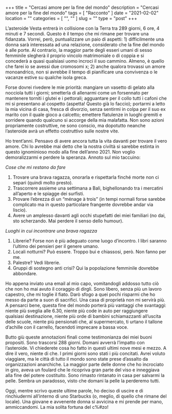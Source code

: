 +++
title = "Cercasi amore per la fine del mondo"
description = "Cercasi amore per la fine del mondo"
tags = [ "Racconto" ]
date = "2021-02-02"
location = ""
categories = [
  "",
  ""
]
slug = ""
type = "post"
+++

L’asteroide Vesta entrerà in collisione con la Terra tra 289 giorni, 6 ore, 4 minuti e 7 secondi. Questo è il tempo che mi rimane per trovare una fidanzata. Vorrei, però, puntualizzare un paio di aspetti: 1) difficilmente una donna sarà interessata ad una relazione, considerato che la fine del mondo è alle porte. Al contrario, la maggior parte degli esseri umani di sesso femminile slegherà il proprio vincolo matrimoniale o di coppia e si concederà a quasi qualsiasi uomo incroci il suo cammino. Almeno, è quello che farei io se avessi due cromosomi x; 2) anche qualora trovassi un amore monoandrico, non si avrebbe il tempo di pianificare una convivenza o le vacanze estive su qualche isola greca.

Forse dovrei rivedere le mie priorità: mangiare un vasetto di gelato alla nocciola tutti i giorni; smetterla di allenarmi come un forsennato per mantenere torniti i glutei e i pettorali; agguantare per il collo tutti i cafoni che mi si presentano al cospetto (aspetta! Questo già lo faccio); portarmi a letto la mia vicina di casa, fresca di divorzio, senza sentirmi in colpa per il suo ex marito con il quale gioco a calcetto; emettere flatulenze in luoghi gremiti e sorridere quando qualcuno si accorge della mia malafatta. Non sono azioni propriamente costruttive, ne sono conscio, ma dopotutto neanche l’asteroide avrà un effetto costruttivo sulle nostre vite. 

Ho trent’anni. Pensavo di avere ancora tutta la vita davanti per trovare il vero amore. Chi lo avrebbe mai detto che la nostra civiltà si sarebbe  estinta in questo ignominioso modo alla fine dell’anno 2021. Non voglio demoralizzarmi e perdere la speranza. Annoto sul mio taccuino:

*Cose che mi restano da fare*
1.  Trovare una brava ragazza, onorarla e rispettarla finché morte non ci separi (quindi molto presto).
2.  Trascorrere assieme una settimana a Bali, bighellonando tra i mercatini all’aperto e le spiagge dei surfisti.
3.  Provare l’ebrezza di un “ménage à trois” (in tempi normali forse sarebbe complicato ma in questo particolare frangente dovrebbe andar via liscio).
4.  Avere un amplesso davanti agli occhi stupefatti dei miei familiari (no dai, sto scherzando. Mai perdere il senso dello humour).

*Luoghi in cui incontrare una brava ragazza*
1. Librerie? Forse non è più adeguato come luogo d’incontro. I libri saranno l’ultimo dei pensieri per il genere umano.
2. Locali notturni? Può essere. Troppo bui e chiassosi, però. Non fanno per me.
3. Palestre? Vedi librerie.
4. Gruppi di sostegno anti crisi? Qui la popolazione femminile dovrebbe abbondare. 

Ho appena inviato una email al mio capo, vomitandogli addosso tutto ciò che non ho mai avuto il coraggio di dirgli. Sono libero, senza più un lavoro capestro, che mi toglie il fiato. Darò sfogo a quei pochi risparmi che ho messo da parte a suon di sacrifici. Una casa di proprietà non mi servirà più. A pensarci bene, questa fine del mondo porterà più vantaggi che svantaggi: niente più sveglia alle 6.30, niente più code in auto per raggiungere qualsiasi destinazione, niente più orde di bambini schiamazzanti all’uscita delle scuole, niente più pensionati che, al supermercato, ti urtano il tallone d’achille con il carrello, facendoti imprecare a bassa voce. 

Butto giù queste annotazioni finali come testimonianza dei miei buoni propositi. Sono trascorsi 288 giorni. Domani avverrà l’impatto con l’asteroide. Vi chiederete cosa ho fatto in questi ultimi nove mesi e mezzo. 
A dire il vero, niente di che. I primi giorni sono stati i più concitati.  Avrei voluto viaggiare, ma le città di tutto il mondo sono state prese d’assalto da organizzazioni anarchiche. La maggior parte delle donne che ho incrociato in giro, aveva un foulard che le ricopriva gran parte del viso e inneggiava alla fine del potere costituito. Sono rimasto rintanato in casa per salvarmi la pelle. Sembra un paradosso, visto che domani la pelle la perderemo tutti.
 
Oggi, mentre scrivo queste ultime parole, ho deciso di uscire e di rinchiudermi all’interno di uno Starbucks (o, meglio, di quello che rimane del locale). Una giovane e avvenente donna si avvicina e mi prende per mano, ammiccandomi. La mia solita fortuna del c%#zo!

